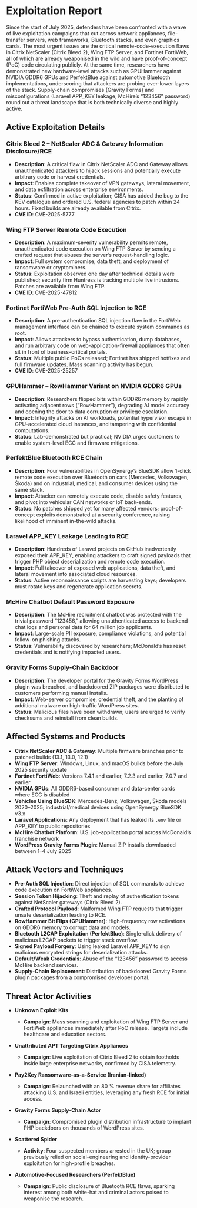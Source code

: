 # Exploitation Report

Since the start of July 2025, defenders have been confronted with a wave of live exploitation campaigns that cut across network appliances, file-transfer servers, web frameworks, Bluetooth stacks, and even graphics cards. The most urgent issues are the critical remote-code-execution flaws in Citrix NetScaler (Citrix Bleed 2), Wing FTP Server, and Fortinet FortiWeb, all of which are already weaponised in the wild and have proof-of-concept (PoC) code circulating publicly. At the same time, researchers have demonstrated new hardware-level attacks such as GPUHammer against NVIDIA GDDR6 GPUs and PerfektBlue against automotive Bluetooth implementations, underscoring that attackers are probing ever-lower layers of the stack. Supply-chain compromises (Gravity Forms) and misconfigurations (Laravel APP_KEY leakage, McHire’s “123456” password) round out a threat landscape that is both technically diverse and highly active.

## Active Exploitation Details

### Citrix Bleed 2 – NetScaler ADC & Gateway Information Disclosure/RCE
- **Description**: A critical flaw in Citrix NetScaler ADC and Gateway allows unauthenticated attackers to hijack sessions and potentially execute arbitrary code or harvest credentials.  
- **Impact**: Enables complete takeover of VPN gateways, lateral movement, and data exfiltration across enterprise environments.  
- **Status**: Confirmed in active exploitation; CISA has added the bug to the KEV catalogue and ordered U.S. federal agencies to patch within 24 hours. Fixed builds are already available from Citrix.  
- **CVE ID**: CVE-2025-5777  

### Wing FTP Server Remote Code Execution
- **Description**: A maximum-severity vulnerability permits remote, unauthenticated code execution on Wing FTP Server by sending a crafted request that abuses the server’s request-handling logic.  
- **Impact**: Full system compromise, data theft, and deployment of ransomware or cryptominers.  
- **Status**: Exploitation observed one day after technical details were published; security firm Huntress is tracking multiple live intrusions. Patches are available from Wing FTP.  
- **CVE ID**: CVE-2025-47812  

### Fortinet FortiWeb Pre-Auth SQL Injection to RCE
- **Description**: A pre-authentication SQL injection flaw in the FortiWeb management interface can be chained to execute system commands as root.  
- **Impact**: Allows attackers to bypass authentication, dump databases, and run arbitrary code on web-application-firewall appliances that often sit in front of business-critical portals.  
- **Status**: Multiple public PoCs released; Fortinet has shipped hotfixes and full firmware updates. Mass scanning activity has begun.  
- **CVE ID**: CVE-2025-25257  

### GPUHammer – RowHammer Variant on NVIDIA GDDR6 GPUs
- **Description**: Researchers flipped bits within GDDR6 memory by rapidly activating adjacent rows (“RowHammer”), degrading AI model accuracy and opening the door to data corruption or privilege escalation.  
- **Impact**: Integrity attacks on AI workloads, potential hypervisor escape in GPU-accelerated cloud instances, and tampering with confidential computations.  
- **Status**: Lab-demonstrated but practical; NVIDIA urges customers to enable system-level ECC and firmware mitigations.  

### PerfektBlue Bluetooth RCE Chain
- **Description**: Four vulnerabilities in OpenSynergy’s BlueSDK allow 1-click remote code execution over Bluetooth on cars (Mercedes, Volkswagen, Škoda) and on industrial, medical, and consumer devices using the same stack.  
- **Impact**: Attacker can remotely execute code, disable safety features, and pivot into vehicular CAN networks or IoT back-ends.  
- **Status**: No patches shipped yet for many affected vendors; proof-of-concept exploits demonstrated at a security conference, raising likelihood of imminent in-the-wild attacks.  

### Laravel APP_KEY Leakage Leading to RCE
- **Description**: Hundreds of Laravel projects on GitHub inadvertently exposed their APP_KEY, enabling attackers to craft signed payloads that trigger PHP object deserialization and remote code execution.  
- **Impact**: Full takeover of exposed web applications, data theft, and lateral movement into associated cloud resources.  
- **Status**: Active reconnaissance scripts are harvesting keys; developers must rotate keys and regenerate application secrets.  

### McHire Chatbot Default Password Exposure
- **Description**: The McHire recruitment chatbot was protected with the trivial password “123456,” allowing unauthenticated access to backend chat logs and personal data for 64 million job applicants.  
- **Impact**: Large-scale PII exposure, compliance violations, and potential follow-on phishing attacks.  
- **Status**: Vulnerability discovered by researchers; McDonald’s has reset credentials and is notifying impacted users.  

### Gravity Forms Supply-Chain Backdoor
- **Description**: The developer portal for the Gravity Forms WordPress plugin was breached, and backdoored ZIP packages were distributed to customers performing manual installs.  
- **Impact**: Web-server compromise, credential theft, and the planting of additional malware on high-traffic WordPress sites.  
- **Status**: Malicious files have been withdrawn; users are urged to verify checksums and reinstall from clean builds.  

## Affected Systems and Products

- **Citrix NetScaler ADC & Gateway**: Multiple firmware branches prior to patched builds (13.1, 13.0, 12.1)  
- **Wing FTP Server**: Windows, Linux, and macOS builds before the July 2025 security update  
- **Fortinet FortiWeb**: Versions 7.4.1 and earlier, 7.2.3 and earlier, 7.0.7 and earlier  
- **NVIDIA GPUs**: All GDDR6-based consumer and data-center cards where ECC is disabled  
- **Vehicles Using BlueSDK**: Mercedes-Benz, Volkswagen, Škoda models 2020–2025; industrial/medical devices using OpenSynergy BlueSDK v3.x  
- **Laravel Applications**: Any deployment that has leaked its `.env` file or APP_KEY to public repositories  
- **McHire Chatbot Platform**: U.S. job-application portal across McDonald’s franchise network  
- **WordPress Gravity Forms Plugin**: Manual ZIP installs downloaded between 1–4 July 2025  

## Attack Vectors and Techniques

- **Pre-Auth SQL Injection**: Direct injection of SQL commands to achieve code execution on FortiWeb appliances.  
- **Session Token Hijacking**: Theft and replay of authentication tokens against NetScaler gateways (Citrix Bleed 2).  
- **Crafted Protocol Payload**: Malformed Wing FTP requests that trigger unsafe deserialization leading to RCE.  
- **RowHammer Bit Flips (GPUHammer)**: High-frequency row activations on GDDR6 memory to corrupt data and models.  
- **Bluetooth L2CAP Exploitation (PerfektBlue)**: Single-click delivery of malicious L2CAP packets to trigger stack overflow.  
- **Signed Payload Forgery**: Using leaked Laravel APP_KEY to sign malicious encrypted strings for deserialization attacks.  
- **Default/Weak Credentials**: Abuse of the “123456” password to access McHire backend services.  
- **Supply-Chain Replacement**: Distribution of backdoored Gravity Forms plugin packages from a compromised developer portal.  

## Threat Actor Activities

- **Unknown Exploit Kits**  
  - **Campaign**: Mass scanning and exploitation of Wing FTP Server and FortiWeb appliances immediately after PoC release. Targets include healthcare and education sectors.

- **Unattributed APT Targeting Citrix Appliances**  
  - **Campaign**: Live exploitation of Citrix Bleed 2 to obtain footholds inside large enterprise networks, confirmed by CISA telemetry.

- **Pay2Key Ransomware-as-a-Service (Iranian-linked)**  
  - **Campaign**: Relaunched with an 80 % revenue share for affiliates attacking U.S. and Israeli entities, leveraging any fresh RCE for initial access.

- **Gravity Forms Supply-Chain Actor**  
  - **Campaign**: Compromised plugin distribution infrastructure to implant PHP backdoors on thousands of WordPress sites.

- **Scattered Spider**  
  - **Activity**: Four suspected members arrested in the UK; group previously relied on social-engineering and identity-provider exploitation for high-profile breaches.

- **Automotive-Focused Researchers (PerfektBlue)**  
  - **Campaign**: Public disclosure of Bluetooth RCE flaws, sparking interest among both white-hat and criminal actors poised to weaponise the research.

